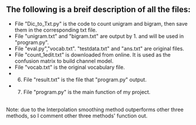 ## The following is a breif description of all the files:
  * File "Dic_to_Txt.py" is the code to count unigram and bigram, then save them in the corresponding txt file.
  * File "unigram.txt" and "bigram.txt" are output by 1. and will be used in "program.py".
  * File "eval.py","vocab.txt". "testdata.txt" and "ans.txt" are original files.
  * File "count_1edit.txt" is downloaded from online. It is used as the 
confusion matrix to build channel model.
  * File "vocab.txt" is the original vocabulary file. 
  * 6. File "result.txt" is the file that "program.py" output.
  * 7. File "program.py" is the main function of my project.
  <br>
  Note: due to the Interpolation smoothing method outperforms other three methods, so I comment other three methods' function out.
